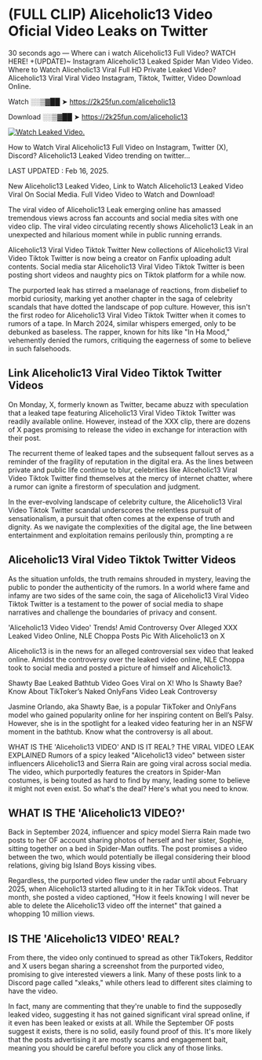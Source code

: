 # (FULL CLIP) Aliceholic13 Video Oficial Video Leaks on Twitter

30 seconds ago — Where can i watch Aliceholic13 Full Video? WATCH HERE! +(UPDATE)~ Instagram Aliceholic13 Leaked Spider Man Video Video. Where to Watch Aliceholic13 Viral Full HD Private Leaked Video? Aliceholic13 Viral Viral Video Instagram, Tiktok, Twitter, Video Download Online.

Watch ░░▒▓██ ➤ https://2k25fun.com/aliceholic13

Download ░░▒▓██ ➤ https://2k25fun.com/aliceholic13

[![Watch Leaked Video.](https://miro.medium.com/v2/resize:fit:828/format:webp/1*cilzJN44JGOrTw9NJCrNHA.gif "Watch Leaked Video")](https://2k25fun.com/aliceholic13)

How to Watch Viral Aliceholic13 Full Video on Instagram, Twitter (X), Discord? Aliceholic13 Leaked Video trending on twitter...

LAST UPDATED : Feb 16, 2025.

New Aliceholic13 Leaked Video, Link to Watch Aliceholic13 Leaked Video Viral On Social Media. Full Video Video to Watch and Download!

The viral video of Aliceholic13 Leak emerging online has amassed tremendous views across fan accounts and social media sites with one video clip. The viral video circulating recently shows Aliceholic13 Leak in an unexpected and hilarious moment while in public running errands.

Aliceholic13 Viral Video Tiktok Twitter New collections of Aliceholic13 Viral Video Tiktok Twitter is now being a creator on Fanfix uploading adult contents. Social media star Aliceholic13 Viral Video Tiktok Twitter is been posting short videos and naughty pics on Tiktok platform for a while now.

The purported leak has stirred a maelanage of reactions, from disbelief to morbid curiosity, marking yet another chapter in the saga of celebrity scandals that have dotted the landscape of pop culture. However, this isn't the first rodeo for Aliceholic13 Viral Video Tiktok Twitter when it comes to rumors of a tape. In March 2024, similar whispers emerged, only to be debunked as baseless. The rapper, known for hits like "In Ha Mood," vehemently denied the rumors, critiquing the eagerness of some to believe in such falsehoods.

## Link Aliceholic13 Viral Video Tiktok Twitter Videos

On Monday, X, formerly known as Twitter, became abuzz with speculation that a leaked tape featuring Aliceholic13 Viral Video Tiktok Twitter was readily available online. However, instead of the XXX clip, there are dozens of X pages promising to release the video in exchange for interaction with their post.

The recurrent theme of leaked tapes and the subsequent fallout serves as a reminder of the fragility of reputation in the digital era. As the lines between private and public life continue to blur, celebrities like Aliceholic13 Viral Video Tiktok Twitter find themselves at the mercy of internet chatter, where a rumor can ignite a firestorm of speculation and judgment.

In the ever-evolving landscape of celebrity culture, the Aliceholic13 Viral Video Tiktok Twitter scandal underscores the relentless pursuit of sensationalism, a pursuit that often comes at the expense of truth and dignity. As we navigate the complexities of the digital age, the line between entertainment and exploitation remains perilously thin, prompting a re

##  Aliceholic13 Viral Video Tiktok Twitter Videos

As the situation unfolds, the truth remains shrouded in mystery, leaving the public to ponder the authenticity of the rumors. In a world where fame and infamy are two sides of the same coin, the saga of Aliceholic13 Viral Video Tiktok Twitter is a testament to the power of social media to shape narratives and challenge the boundaries of privacy and consent.

'Aliceholic13 Video Video' Trends! Amid Controversy Over Alleged XXX Leaked Video Online, NLE Choppa Posts Pic With Aliceholic13 on X

Aliceholic13 is in the news for an alleged controversial sex video that leaked online. Amidst the controversy over the leaked video online, NLE Choppa took to social media and posted a picture of himself and Aliceholic13.

Shawty Bae Leaked Bathtub Video Goes Viral on X! Who Is Shawty Bae? Know About TikToker’s Naked OnlyFans Video Leak Controversy

Jasmine Orlando, aka Shawty Bae, is a popular TikToker and OnlyFans model who gained popularity online for her inspiring content on Bell’s Palsy. However, she is in the spotlight for a leaked video featuring her in an NSFW moment in the bathtub. Know what the controversy is all about.

WHAT IS THE 'Aliceholic13 VIDEO' AND IS IT REAL? THE VIRAL VIDEO LEAK EXPLAINED Rumors of a spicy leaked "Aliceholic13 video" between sister influencers Aliceholic13 and Sierra Rain are going viral across social media. The video, which purportedly features the creators in Spider-Man costumes, is being touted as hard to find by many, leading some to believe it might not even exist. So what's the deal? Here's what you need to know.

## WHAT IS THE 'Aliceholic13 VIDEO?'

Back in September 2024, influencer and spicy model Sierra Rain made two posts to her OF account sharing photos of herself and her sister, Sophie, sitting together on a bed in Spider-Man outfits. The post promises a video between the two, which would potentially be illegal considering their blood relations, giving big Island Boys kissing vibes.

Regardless, the purported video flew under the radar until about February 2025, when Aliceholic13 started alluding to it in her TikTok videos. That month, she posted a video captioned, "How it feels knowing I will never be able to delete the Aliceholic13 video off the internet" that gained a whopping 10 million views.

## IS THE 'Aliceholic13 VIDEO' REAL?

From there, the video only continued to spread as other TikTokers, Redditor and X users began sharing a screenshot from the purported video, promising to give interested viewers a link. Many of these posts link to a Discord page called "xleaks," while others lead to different sites claiming to have the video.

In fact, many are commenting that they're unable to find the supposedly leaked video, suggesting it has not gained significant viral spread online, if it even has been leaked or exists at all. While the September OF posts suggest it exists, there is no solid, easily found proof of this. It's more likely that the posts advertising it are mostly scams and engagement bait, meaning you should be careful before you click any of those links.